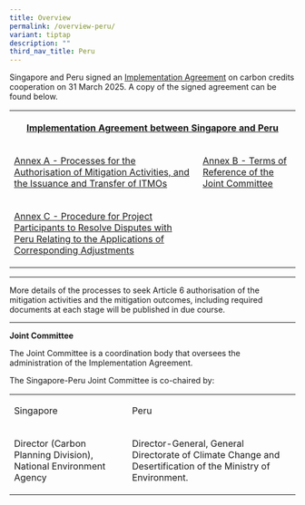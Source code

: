 ```yaml
---
title: Overview
permalink: /overview-peru/
variant: tiptap
description: ""
third_nav_title: Peru
---
```

<p>Singapore and Peru signed an <a href="https://www.mti.gov.sg/Newsroom/Press-Releases/2025/04/Singapore-Signs-Implementation-Agreement-On-Carbon-Credits-Collaboration-With-Peru" rel="noopener nofollow" target="_blank">Implementation Agreement</a> on
carbon credits cooperation on 31 March 2025. A copy of the signed agreement
can be found below.</p>
<table style="minWidth: 50px">
<colgroup>
<col>
<col>
</colgroup>
<tbody>
<tr>
<th rowspan="1" colspan="2">
<p><a href="/files/Peru_Singapore_IA_Main_Text.pdf" rel="noopener nofollow" target="_blank">Implementation Agreement between Singapore and Peru</a>
</p>
</th>
</tr>
<tr>
<td rowspan="1" colspan="1">
<p><a href="/files/Peru_Singapore_IA_Annex_A.pdf" rel="noopener nofollow" target="_blank">Annex A - Processes for the Authorisation of Mitigation Activities, and the Issuance and Transfer of ITMOs</a>
</p>
</td>
<td rowspan="1" colspan="1">
<p><a href="/files/Peru_Singapore_IA_Annex_B.pdf" rel="noopener nofollow" target="_blank">Annex B - Terms of Reference of the Joint Committee</a>
</p>
</td>
</tr>
<tr>
<td rowspan="1" colspan="1">
<p><a href="/files/Peru_Singapore_IA_Annex_C.pdf" rel="noopener nofollow" target="_blank">Annex C - Procedure for Project Participants to Resolve Disputes with Peru Relating to the Applications of Corresponding Adjustments</a>
</p>
</td>
<td rowspan="1" colspan="1">
<p></p>
</td>
</tr>
</tbody>
</table>
<hr>
<p>More details of the processes to seek Article 6 authorisation of the mitigation
activities and the mitigation outcomes, including required documents at
each stage will be published in due course.</p>
<hr>
<p><strong>Joint Committee</strong>
</p>
<p>The Joint Committee is a coordination body that oversees the administration
of the Implementation Agreement.</p>
<p>The Singapore-Peru Joint Committee is co-chaired by:</p>
<table style="minWidth: 50px">
<colgroup>
<col>
<col>
</colgroup>
<tbody>
<tr>
<td rowspan="1" colspan="1">
<p>Singapore</p>
</td>
<td rowspan="1" colspan="1">
<p>Peru</p>
</td>
</tr>
<tr>
<td rowspan="1" colspan="1">
<p>Director (Carbon Planning Division), National Environment Agency</p>
</td>
<td rowspan="1" colspan="1">
<p>Director-General, General Directorate of Climate Change and Desertification
of the Ministry of Environment.</p>
</td>
</tr>
</tbody>
</table>
<p></p>
